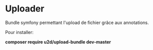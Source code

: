# Uploader
Bundle symfony permettant l'upload de fichier grâce aux annotations.

Pour installer:

<b>composer require u2d/upload-bundle dev-master</b>

